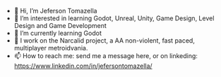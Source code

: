 - 👋 Hi, I’m Jeferson Tomazella
- 👀 I’m interested in learning Godot, Unreal, Unity, Game Design, Level Design and Game Development
- 🌱 I’m currently learning Godot
- 💞️ I work on the Narcalid project, a AA non-violent, fast paced, multiplayer metroidvania.
- 📫 How to reach me: send me a message here, or on linkeding: https://www.linkedin.com/in/jefersontomazella/
